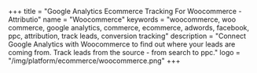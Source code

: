 +++
title = "Google Analytics Ecommerce Tracking For Woocommerce - Attributio"
name = "Woocommerce"
keywords = "woocommerce, woo commerce, google analytics, commerce, ecommerce, adwords, facebook, ppc, attribution, track leads, conversion tracking"
description = "Connect Google Analytics with Woocommerce to find out where your leads are coming from. Track leads from the source - from search to ppc."
logo = "/img/platform/ecommerce/woocommerce.png"
+++
